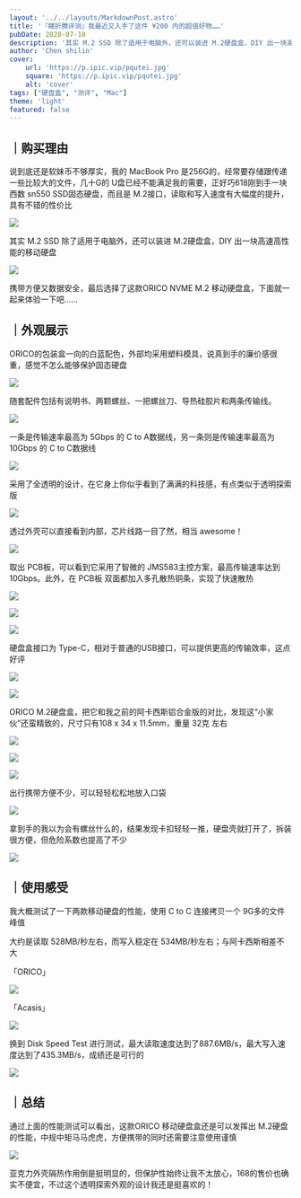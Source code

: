 ```yaml
---
layout: '../../layouts/MarkdownPost.astro'
title: '『瞎折腾评测』我最近又入手了这件 ¥200 内的超值好物……'
pubDate: 2020-07-10
description: '其实 M.2 SSD 除了适用于电脑外，还可以装进 M.2硬盘盒，DIY 出一块高速高性能的移动硬盘，于是选择了这款ORICO NVENE M.2移动硬盘盒'
author: 'Chen shilin'
cover:
    url: 'https://p.ipic.vip/pqutei.jpg'
    square: 'https://p.ipic.vip/pqutei.jpg'
    alt: 'cover'
tags: ["硬盘盒", "测评", "Mac"]
theme: 'light'
featured: false
---
```



## ｜购买理由

说到底还是软妹币不够厚实，我的 MacBook Pro 是256G的，经常要存储跟传递一些比较大的文件，几十G的 U盘已经不能满足我的需要，正好巧618刚到手一块西数 sn550 SSD固态硬盘，而且是 M.2接口，读取和写入速度有大幅度的提升，具有不错的性价比

![](https://zaaap-1254235226.cos.ap-guangzhou.myqcloud.com/long_pic/2020/07/10/20200710161029874.jpg?size=1919x1080&imageMogr2/format/jpeg/quality/60)

其实 M.2 SSD 除了适用于电脑外，还可以装进 M.2硬盘盒，DIY 出一块高速高性能的移动硬盘

![](https://zaaap-1254235226.cos.ap-guangzhou.myqcloud.com/long_pic/2020/07/10/20200710161030399.jpg?size=1920x1080&imageMogr2/format/jpeg/quality/60)

携带方便又数据安全，最后选择了这款ORICO NVME M.2 移动硬盘盒，下面就一起来体验一下吧……

## ｜外观展示

ORICO的包装盒一向的白蓝配色，外部均采用塑料模具，说真到手的廉价感很重，感觉不怎么能够保护固态硬盘

![](https://zaaap-1254235226.cos.ap-guangzhou.myqcloud.com/long_pic/2020/07/10/20200710161030248.jpg?size=1920x1080&imageMogr2/format/jpeg/quality/60)

随套配件包括有说明书、两颗螺丝、一把螺丝刀、导热硅胶片和两条传输线。

![](https://zaaap-1254235226.cos.ap-guangzhou.myqcloud.com/long_pic/2020/07/10/20200710161030985.jpg?size=1920x1080&imageMogr2/format/jpeg/quality/60)

一条是传输速率最高为 5Gbps 的 C to A数据线，另一条则是传输速率最高为 10Gbps 的 C to C数据线

![](https://zaaap-1254235226.cos.ap-guangzhou.myqcloud.com/long_pic/2020/07/10/20200710161030376.jpg?size=1920x1080&imageMogr2/format/jpeg/quality/60)

采用了全透明的设计，在它身上你似乎看到了满满的科技感，有点类似于透明探索版

![](https://zaaap-1254235226.cos.ap-guangzhou.myqcloud.com/long_pic/2020/07/10/20200710161030273.jpg?size=1920x1080&imageMogr2/format/jpeg/quality/60)

透过外壳可以直接看到内部，芯片线路一目了然，相当 awesome！

![](https://zaaap-1254235226.cos.ap-guangzhou.myqcloud.com/long_pic/2020/07/10/20200710161030618.jpg?size=1920x1080&imageMogr2/format/jpeg/quality/60)

取出 PCB板，可以看到它采用了智微的 JMS583主控方案，最高传输速率达到 10Gbps。此外，在 PCB板 双面都加入多孔散热铜条，实现了快速散热

![](https://zaaap-1254235226.cos.ap-guangzhou.myqcloud.com/long_pic/2020/07/10/20200710161030474.jpg?size=1920x1080&imageMogr2/format/jpeg/quality/60)

![](https://zaaap-1254235226.cos.ap-guangzhou.myqcloud.com/long_pic/2020/07/10/20200710161030265.jpg?size=1920x1080&imageMogr2/format/jpeg/quality/60)

![](https://zaaap-1254235226.cos.ap-guangzhou.myqcloud.com/long_pic/2020/07/10/20200710161030745.jpg?size=1920x1080&imageMogr2/format/jpeg/quality/60)

硬盘盒接口为 Type-C，相对于普通的USB接口，可以提供更高的传输效率，这点好评

![](https://zaaap-1254235226.cos.ap-guangzhou.myqcloud.com/long_pic/2020/07/10/20200710161030596.jpg?size=1920x1080&imageMogr2/format/jpeg/quality/60)

![](https://zaaap-1254235226.cos.ap-guangzhou.myqcloud.com/long_pic/2020/07/10/20200710161030193.jpg?size=1920x1080&imageMogr2/format/jpeg/quality/60)

ORICO M.2硬盘盒，把它和我之前的阿卡西斯铝合金版的对比，发现这“小家伙”还蛮精致的，尺寸只有108 x 34 x 11.5mm，重量 32克 左右

![](https://zaaap-1254235226.cos.ap-guangzhou.myqcloud.com/long_pic/2020/07/10/20200710161030691.jpg?size=1920x1080&imageMogr2/format/jpeg/quality/60)

![](https://zaaap-1254235226.cos.ap-guangzhou.myqcloud.com/long_pic/2020/07/10/2020071016103016.jpg?size=1920x1080&imageMogr2/format/jpeg/quality/60)

![](https://zaaap-1254235226.cos.ap-guangzhou.myqcloud.com/long_pic/2020/07/10/20200710161030974.jpg?size=1920x1080&imageMogr2/format/jpeg/quality/60)

出行携带方便不少，可以轻轻松松地放入口袋

![](https://zaaap-1254235226.cos.ap-guangzhou.myqcloud.com/long_pic/2020/07/10/20200710161030197.jpg?size=1920x1080&imageMogr2/format/jpeg/quality/60)

拿到手的我以为会有螺丝什么的，结果发现卡扣轻轻一推，硬盘壳就打开了，拆装很方便，但危险系数也提高了不少

![](https://zaaap-1254235226.cos.ap-guangzhou.myqcloud.com/long_pic/2020/07/10/20200710161030627.jpg?size=1920x1080&imageMogr2/format/jpeg/quality/60)

## ｜使用感受

我大概测试了一下两款移动硬盘的性能，使用 C to C 连接拷贝一个 9G多的文件峰值

大约是读取 528MB/秒左右，而写入稳定在 534MB/秒左右；与阿卡西斯相差不大

「ORICO」

![](https://zaaap-1254235226.cos.ap-guangzhou.myqcloud.com/long_pic/2020/07/10/20200710161030192.jpg?size=1401x1080&imageMogr2/format/jpeg/quality/60)

「Acasis」

![](https://zaaap-1254235226.cos.ap-guangzhou.myqcloud.com/long_pic/2020/07/10/20200710161030616.jpg?size=1381x1080&imageMogr2/format/jpeg/quality/60)

换到 Disk Speed Test 进行测试，最大读取速度达到了887.6MB/s，最大写入速度达到了435.3MB/s，成绩还是可行的

![](https://zaaap-1254235226.cos.ap-guangzhou.myqcloud.com/long_pic/2020/07/10/20200710161030873.jpg?size=1080x1113&imageMogr2/format/jpeg/quality/60)

## ｜总结

通过上面的性能测试可以看出，这款ORICO 移动硬盘盒还是可以发挥出 M.2硬盘的性能，中规中矩马马虎虎，方便携带的同时还需要注意使用谨慎

![](https://zaaap-1254235226.cos.ap-guangzhou.myqcloud.com/long_pic/2020/07/10/20200710161030302.jpg?size=1920x1080&imageMogr2/format/jpeg/quality/60)

亚克力外壳隔热作用倒是挺明显的，但保护性始终让我不太放心，168的售价也确实不便宜，不过这个透明探索外观的设计我还是挺喜欢的！

